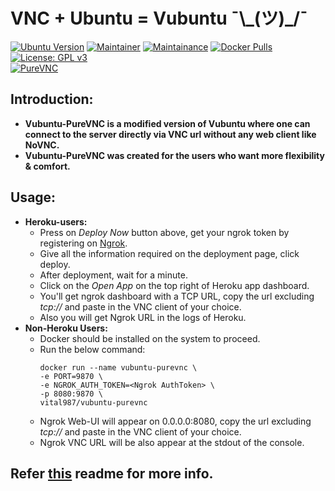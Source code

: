 # VNC + Ubuntu = Vubuntu ¯\\_\(ツ\)\_\/¯

[![Ubuntu Version](https://img.shields.io/static/v1?label=Ubuntu&message=20.04&color=E95420&logo=ubuntu)]() [![Maintainer](https://img.shields.io/static/v1?label=Maintainer&message=apoorvvyavahare@pm.me&color=1e90ff)]() [![Maintainance](https://img.shields.io/badge/Maintenance%20Level-Active-success.svg)]() [![Docker Pulls](https://img.shields.io/docker/pulls/vital987/vubuntu.svg)](https://hub.docker.com/r/vital987/vubuntu) [![License: GPL v3](https://img.shields.io/badge/License-GPLv3-blue.svg)]()<br>[![PureVNC](https://raw.githubusercontent.com/vital987/vubuntu/master/assets/repo_files/button-purevnc.png)](https://heroku.com/deploy?template=https://github.com/vital987/vubuntu/tree/purevnc)<br>

## **Introduction:**
* **Vubuntu-PureVNC is a modified version of Vubuntu where one can connect to the server directly via VNC url without any web client like NoVNC.**
* **Vubuntu-PureVNC was created for the users who want more flexibility & comfort.**
## **Usage:**
* **Heroku-users:** 
  * Press on *Deploy Now* button above, get your ngrok token by registering on [Ngrok](https://ngrok.com).
  * Give all the information required on the deployment page, click deploy.
  * After deployment, wait for a minute.
  * Click on the *Open App* on the top right of Heroku app dashboard.
  * You'll get ngrok dashboard with a TCP URL, copy the url excluding *tcp://* and paste in the VNC client of your choice.
  * Also you will get Ngrok URL in the logs of Heroku.
* **Non-Heroku Users:** 
  * Docker should be installed on the system to proceed.
  * Run the below command:
    ```
    docker run --name vubuntu-purevnc \
    -e PORT=9870 \
    -e NGROK_AUTH_TOKEN=<Ngrok AuthToken> \
    -p 8080:9870 \
    vital987/vubuntu-purevnc
    ```
  * Ngrok Web-UI will appear on 0.0.0.0:8080, copy the url excluding *tcp://* and paste in the VNC client of your choice.
  * Ngrok VNC URL will be also appear at the stdout of the console.
## **Refer [this](https://github.com/vital987/vubuntu/blob/master/README.md) readme for more info.**

